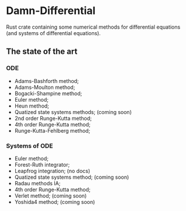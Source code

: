 # Damn-Differential

Rust crate containing some numerical methods for differential equations (and systems of differential equations).

## The state of the art
### ODE
 - Adams-Bashforth method;
 - Adams-Moulton method;
 - Bogacki-Shampine method; 
 - Euler method;
 - Heun method; 
 - Quatized state systems methods; (coming soon)
 - 2nd order Runge-Kutta method;
 - 4th order Runge-Kutta method;
 - Runge-Kutta-Fehlberg method;

### Systems of ODE
 - Euler method;
 - Forest-Ruth integrator;
 - Leapfrog integration; (no docs)
 - Quatized state systems method; (coming soon)
 - Radau methods IA;
 - 4th order Runge-Kutta method;
 - Verlet method; (coming soon)
 - Yoshida4 method; (coming soon)

